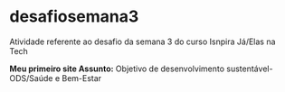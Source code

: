 # desafiosemana3

Atividade referente ao desafio da semana 3 do curso Isnpira Já/Elas na Tech

**Meu primeiro site Assunto:** Objetivo de desenvolvimento sustentável-ODS/Saúde e Bem-Estar